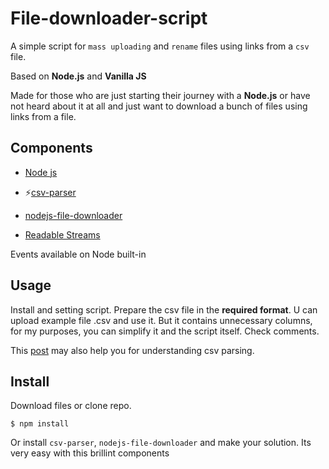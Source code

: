 # File-downloader-script

A simple script for `mass uploading` and `rename` files using links from a `csv` file. 

Based on **Node.js** and **Vanilla JS**

Made for those who are just starting their journey with a **Node.js** or have not heard about it at all and just want to download a bunch of files using links from a file.

## Components

- [Node js](https://nodejs.org/en/) 
- ⚡️[csv-parser](https://www.npmjs.com/package/csv-parser) 
- [nodejs-file-downloader](https://www.npmjs.com/package/nodejs-file-downloader) 

- [Readable Streams](https://nodejs.org/api/stream.html#stream_class_stream_readable)

Events available on Node built-in

## Usage

Install and setting script. 
Prepare the csv file in the **required format**.
U can upload example file .csv and use it.
But it contains unnecessary columns, for my purposes, you can simplify it and the script itself. Check comments.

This [post](https://dev.to/isalevine/parsing-csv-files-in-node-js-with-fs-createreadstream-and-csv-parser-koi) may also help you for understanding csv parsing.

## Install

Download files or clone repo.

```console
$ npm install
```
Or install `csv-parser`, `nodejs-file-downloader` and make your solution. Its very easy with this brillint components
